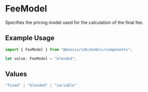 # FeeModel

Specifies the pricing model used for the calculation of the final fee.

## Example Usage

```typescript
import { FeeModel } from "@moovio/sdk/models/components";

let value: FeeModel = "blended";
```

## Values

```typescript
"fixed" | "blended" | "variable"
```